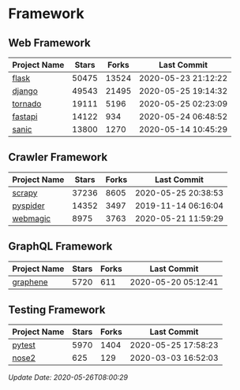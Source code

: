 # Framework

## Web Framework

| Project Name | Stars | Forks | Last Commit |
| ------------ | ----- | ----- | ----------- |
| [flask](https://github.com/pallets/flask) | 50475 | 13524 | 2020-05-23 21:12:22 |
| [django](https://github.com/django/django) | 49543 | 21495 | 2020-05-25 19:14:32 |
| [tornado](https://github.com/tornadoweb/tornado) | 19111 | 5196 | 2020-05-25 02:23:09 |
| [fastapi](https://github.com/tiangolo/fastapi) | 14122 | 934 | 2020-05-24 06:48:52 |
| [sanic](https://github.com/huge-success/sanic) | 13800 | 1270 | 2020-05-14 10:45:29 |

## Crawler Framework

| Project Name | Stars | Forks | Last Commit |
| ------------ | ----- | ----- | ----------- |
| [scrapy](https://github.com/scrapy/scrapy) | 37236 | 8605 | 2020-05-25 20:38:53 |
| [pyspider](https://github.com/binux/pyspider) | 14352 | 3497 | 2019-11-14 06:16:04 |
| [webmagic](https://github.com/code4craft/webmagic) | 8975 | 3763 | 2020-05-21 11:59:29 |

## GraphQL Framework

| Project Name | Stars | Forks | Last Commit |
| ------------ | ----- | ----- | ----------- |
| [graphene](https://github.com/graphql-python/graphene) | 5720 | 611 | 2020-05-20 05:12:41 |

## Testing Framework

| Project Name | Stars | Forks | Last Commit |
| ------------ | ----- | ----- | ----------- |
| [pytest](https://github.com/pytest-dev/pytest) | 5970 | 1404 | 2020-05-25 17:58:23 |
| [nose2](https://github.com/nose-devs/nose2) | 625 | 129 | 2020-03-03 16:52:03 |

*Update Date: 2020-05-26T08:00:29*